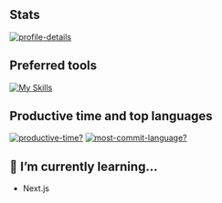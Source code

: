 ## Stats
[![profile-details](http://github-profile-summary-cards.vercel.app/api/cards/profile-details?username=iliareshetov&theme=transparent)](https://github-profile-summary-cards.vercel.app)

## Preferred tools
[![My Skills](https://skillicons.dev/icons?i=react,ts,postgres&theme=light)](https://skillicons.dev)  

## Productive time and top languages
[![productive-time?](http://github-profile-summary-cards.vercel.app/api/cards/productive-time?username=iliareshetov&theme=transparent)](https://github.com/vn7n24fzkq/github-profile-summary-cards)
[![most-commit-language?](http://github-profile-summary-cards.vercel.app/api/cards/most-commit-language?username=iliareshetov&theme=transparent)](https://github.com/vn7n24fzkq/github-profile-summary-cards)



## 🌱 I’m currently learning...

- Next.js
